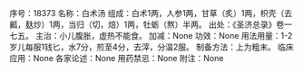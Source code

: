 序号：18373
名称：白术汤
组成：白术1两，人参1两，甘草（炙）1两，枳壳（去瓤，麸炒）1两，当归（切，焙）1两，牡蛎（熬）半两。
出处：《圣济总录》卷一七五。
主治：小儿腹胀，虚热不能食。
加减：None
功效：None
用法用量：1-2岁儿每服1钱匕，水7分，煎至4分，去滓，分温2服。
制备方法：上为粗末。
临床应用：None
各家论述：None
用药禁忌：None
附注：None
